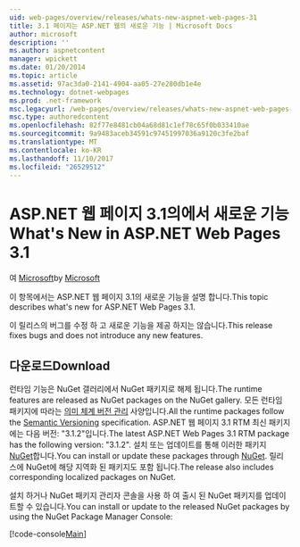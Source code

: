 ```yaml
---
uid: web-pages/overview/releases/whats-new-aspnet-web-pages-31
title: 3.1 페이지는 ASP.NET 웹의 새로운 기능 | Microsoft Docs
author: microsoft
description: ''
ms.author: aspnetcontent
manager: wpickett
ms.date: 01/20/2014
ms.topic: article
ms.assetid: 97ac3da0-2141-4904-aa05-27e280db1e4e
ms.technology: dotnet-webpages
ms.prod: .net-framework
msc.legacyurl: /web-pages/overview/releases/whats-new-aspnet-web-pages-31
msc.type: authoredcontent
ms.openlocfilehash: 82f77e8481cb04a68d81c1ef78c65f0b033410ae
ms.sourcegitcommit: 9a9483aceb34591c97451997036a9120c3fe2baf
ms.translationtype: MT
ms.contentlocale: ko-KR
ms.lasthandoff: 11/10/2017
ms.locfileid: "26529512"
---
```

<a name="whats-new-in-aspnet-web-pages-31"></a><span data-ttu-id="60436-102">ASP.NET 웹 페이지 3.1의에서 새로운 기능</span><span class="sxs-lookup"><span data-stu-id="60436-102">What's New in ASP.NET Web Pages 3.1</span></span>
====================
<span data-ttu-id="60436-103">여 [Microsoft](https://github.com/microsoft)</span><span class="sxs-lookup"><span data-stu-id="60436-103">by [Microsoft](https://github.com/microsoft)</span></span>

<span data-ttu-id="60436-104">이 항목에서는 ASP.NET 웹 페이지 3.1의 새로운 기능을 설명 합니다.</span><span class="sxs-lookup"><span data-stu-id="60436-104">This topic describes what's new for ASP.NET Web Pages 3.1.</span></span>

<span data-ttu-id="60436-105">이 릴리스의 버그를 수정 하 고 새로운 기능을 제공 하지는 않습니다.</span><span class="sxs-lookup"><span data-stu-id="60436-105">This release fixes bugs and does not introduce any new features.</span></span>

<a id="download"></a>
## <a name="download"></a><span data-ttu-id="60436-106">다운로드</span><span class="sxs-lookup"><span data-stu-id="60436-106">Download</span></span>

<span data-ttu-id="60436-107">런타임 기능은 NuGet 갤러리에서 NuGet 패키지로 해제 됩니다.</span><span class="sxs-lookup"><span data-stu-id="60436-107">The runtime features are released as NuGet packages on the NuGet gallery.</span></span> <span data-ttu-id="60436-108">모든 런타임 패키지에 따라는 [의미 체계 버전 관리](http://semver.org/) 사양입니다.</span><span class="sxs-lookup"><span data-stu-id="60436-108">All the runtime packages follow the [Semantic Versioning](http://semver.org/) specification.</span></span> <span data-ttu-id="60436-109">ASP.NET 웹 페이지 3.1 RTM 최신 패키지에는 다음 버전: "3.1.2"입니다.</span><span class="sxs-lookup"><span data-stu-id="60436-109">The latest ASP.NET Web Pages 3.1 RTM package has the following version: "3.1.2".</span></span> <span data-ttu-id="60436-110">설치 또는 업데이트를 통해 이러한 패키지 [NuGet](http://www.nuget.org/packages/Microsoft.AspNet.WebPages/)합니다.</span><span class="sxs-lookup"><span data-stu-id="60436-110">You can install or update these packages through [NuGet](http://www.nuget.org/packages/Microsoft.AspNet.WebPages/).</span></span> <span data-ttu-id="60436-111">릴리스에 NuGet에 해당 지역화 된 패키지도 포함 됩니다.</span><span class="sxs-lookup"><span data-stu-id="60436-111">The release also includes corresponding localized packages on NuGet.</span></span>

<span data-ttu-id="60436-112">설치 하거나 NuGet 패키지 관리자 콘솔을 사용 하 여 출시 된 NuGet 패키지를 업데이트할 수 있습니다.</span><span class="sxs-lookup"><span data-stu-id="60436-112">You can install or update to the released NuGet packages by using the NuGet Package Manager Console:</span></span>

[!code-console[Main](whats-new-aspnet-web-pages-31/samples/sample1.cmd)]

